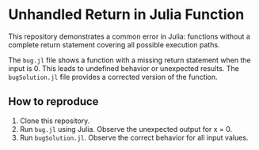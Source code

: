 # Unhandled Return in Julia Function

This repository demonstrates a common error in Julia: functions without a complete return statement covering all possible execution paths.

The `bug.jl` file shows a function with a missing return statement when the input is 0. This leads to undefined behavior or unexpected results. The `bugSolution.jl` file provides a corrected version of the function.

## How to reproduce

1. Clone this repository.
2. Run `bug.jl` using Julia. Observe the unexpected output for x = 0.
3. Run `bugSolution.jl`. Observe the correct behavior for all input values.
